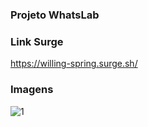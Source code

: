### Projeto WhatsLab

### Link Surge 
https://willing-spring.surge.sh/

### Imagens
![1](https://user-images.githubusercontent.com/102267210/178078037-351d5b62-0c68-432e-8283-14b6e42166b7.png)
